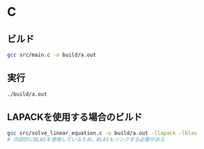 # C

## ビルド
```bash
gcc src/main.c -o build/a.out
```

## 実行
```bash
./build/a.out
```

## LAPACKを使用する場合のビルド
```bash
gcc src/solve_linear_equation.c -o build/a.out -llapack -lblas
# 内部的にBLASを使用しているため、BLASもリンクする必要がある
```

